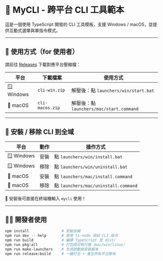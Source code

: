 # 🧰 MyCLI - 跨平台 CLI 工具範本

這是一個使用 TypeScript 開發的 CLI 工具模板，支援 Windows / macOS，並提供互動式選單與單指令模式。

---

## 🚀 使用方式（for 使用者）

請前往 [Releases](https://github.com/brentkao/cli/releases) 下載對應平台壓縮檔：

| 平台 | 下載檔案 | 使用方式 |
|------|----------|----------|
| 🪟 Windows | `cli-win.zip` | 解壓後：點 `launchers/win/start.bat` |
| 🍎 macOS   | `cli-macos.zip` | 解壓後：點 `launchers/mac/start.command` |

---

## 🧩 安裝 / 移除 CLI 到全域

| 平台 | 動作      | 操作方式                          |
|------|-----------|-----------------------------------|
| 🪟 Windows | 安裝 | 點 `launchers/win/install.bat`    |
| 🪟 Windows | 移除 | 點 `launchers/win/uninstall.bat`  |
| 🍎 macOS   | 安裝 | 點 `launchers/mac/install.command` |
| 🍎 macOS   | 移除 | 點 `launchers/mac/uninstall.command` |

🧪 安裝後可直接在終端機輸入 `mycli` 使用！

---

## 👨‍💻 開發者使用

```bash
npm install               # 安裝依賴
npm run dev -- help       # 使用 ts-node 測試 CLI 指令
npm run build             # 編譯 TypeScript 至 dist/
npm run pkg:all           # 打包成可執行檔（mac/win/linux）
npm run make-launchers    # 生成啟動與安裝腳本
npm run release:build     # 一鍵打包 + 產生所有平台腳本
